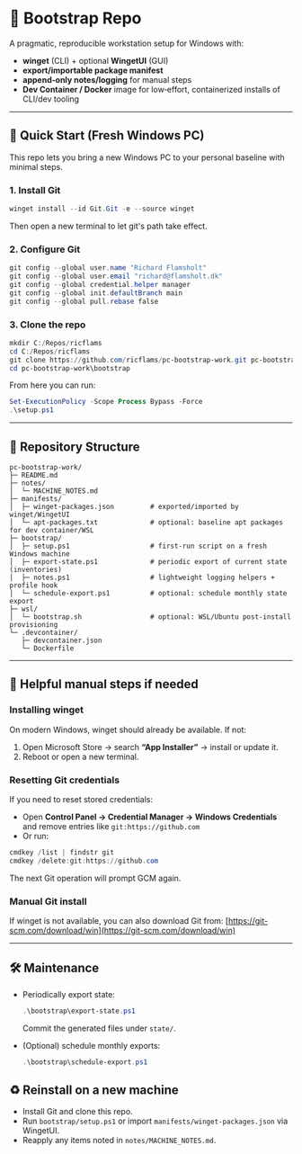 # 🧰 Bootstrap Repo

A pragmatic, reproducible workstation setup for Windows with:

* **winget** (CLI) + optional **WingetUI** (GUI)
* **export/importable package manifest**
* **append‑only notes/logging** for manual steps
* **Dev Container / Docker** image for low‑effort, containerized installs of CLI/dev tooling

---

## 🚀 Quick Start (Fresh Windows PC)

This repo lets you bring a new Windows PC to your personal baseline with minimal steps.

### 1. Install Git

```powershell
winget install --id Git.Git -e --source winget
```

Then open a new terminal to let git's path take effect.

### 2. Configure Git

```powershell
git config --global user.name "Richard Flamsholt"
git config --global user.email "richard@flamsholt.dk"
git config --global credential.helper manager
git config --global init.defaultBranch main
git config --global pull.rebase false
```

### 3. Clone the repo

```powershell
mkdir C:/Repos/ricflams
cd C:/Repos/ricflams
git clone https://github.com/ricflams/pc-bootstrap-work.git pc-bootstrap-work
cd pc-bootstrap-work\bootstrap
```

From here you can run:

```powershell
Set-ExecutionPolicy -Scope Process Bypass -Force
.\setup.ps1
```

---

## 📁 Repository Structure

```
pc-bootstrap-work/
├─ README.md
├─ notes/
│  └─ MACHINE_NOTES.md
├─ manifests/
│  ├─ winget-packages.json         # exported/imported by winget/WingetUI
│  └─ apt-packages.txt             # optional: baseline apt packages for dev container/WSL
├─ bootstrap/
│  ├─ setup.ps1                    # first-run script on a fresh Windows machine
│  ├─ export-state.ps1             # periodic export of current state (inventories)
│  ├─ notes.ps1                    # lightweight logging helpers + profile hook
│  └─ schedule-export.ps1          # optional: schedule monthly state export
├─ wsl/
│  └─ bootstrap.sh                 # optional: WSL/Ubuntu post-install provisioning
└─ .devcontainer/
   ├─ devcontainer.json
   └─ Dockerfile
```

---

## 🧰 Helpful manual steps if needed

### Installing winget

On modern Windows, winget should already be available. If not:

1. Open Microsoft Store → search **“App Installer”** → install or update it.
2. Reboot or open a new terminal.

### Resetting Git credentials

If you need to reset stored credentials:

* Open **Control Panel → Credential Manager → Windows Credentials** and remove entries like `git:https://github.com`
* Or run:

```powershell
cmdkey /list | findstr git
cmdkey /delete:git:https://github.com
```

The next Git operation will prompt GCM again.

### Manual Git install

If winget is not available, you can also download Git from:
[https://git-scm.com/download/win](https://git-scm.com/download/win)

---

## 🛠 Maintenance

* Periodically export state:

  ```powershell
  .\bootstrap\export-state.ps1
  ```

  Commit the generated files under `state/`.

* (Optional) schedule monthly exports:

  ```powershell
  .\bootstrap\schedule-export.ps1
  ```

## ♻️ Reinstall on a new machine

* Install Git and clone this repo.
* Run `bootstrap/setup.ps1` or import `manifests/winget-packages.json` via WingetUI.
* Reapply any items noted in `notes/MACHINE_NOTES.md`.
